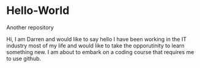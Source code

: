 # Hello-World
Another repository

Hi, I am Darren and would like to say hello
I have been working in the IT industry most of my life and would like to take the opporutinity to learn something new.
I am about to embark on a coding course that requires me to use github.
